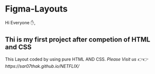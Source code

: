 # Figma-Layouts
<P> Hi Everyone ✋,</P>
<h2>Thi is my first project after competion of HTML and CSS</h2>
<p>This Layout coded by using pure HTML AND CSS.
<i>Please Visit us 👉👉  https://sar07thak.github.io/NETFLIX/</i></p>

